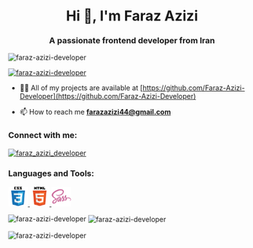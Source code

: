 <h1 align="center">Hi 👋, I'm Faraz Azizi</h1>
<h3 align="center">A passionate frontend developer from Iran</h3>

<p align="left"> <img src="https://komarev.com/ghpvc/?username=faraz-azizi-developer&label=Profile%20views&color=0e75b6&style=flat" alt="faraz-azizi-developer" /> </p>

<p align="left"> <a href="https://github.com/ryo-ma/github-profile-trophy"><img src="https://github-profile-trophy.vercel.app/?username=faraz-azizi-developer" alt="faraz-azizi-developer" /></a> </p>

- 👨‍💻 All of my projects are available at [https://github.com/Faraz-Azizi-Developer](https://github.com/Faraz-Azizi-Developer)

- 📫 How to reach me **farazazizi44@gmail.com**

<h3 align="left">Connect with me:</h3>
<p align="left">
<a href="https://instagram.com/faraz_azizi_developer" target="blank"><img align="center" src="https://raw.githubusercontent.com/rahuldkjain/github-profile-readme-generator/master/src/images/icons/Social/instagram.svg" alt="faraz_azizi_developer" height="30" width="40" /></a>
</p>

<h3 align="left">Languages and Tools:</h3>
<p align="left"> <a href="https://www.w3schools.com/css/" target="_blank" rel="noreferrer"> <img src="https://raw.githubusercontent.com/devicons/devicon/master/icons/css3/css3-original-wordmark.svg" alt="css3" width="40" height="40"/> </a> <a href="https://www.w3.org/html/" target="_blank" rel="noreferrer"> <img src="https://raw.githubusercontent.com/devicons/devicon/master/icons/html5/html5-original-wordmark.svg" alt="html5" width="40" height="40"/> </a> <a href="https://sass-lang.com" target="_blank" rel="noreferrer"> <img src="https://raw.githubusercontent.com/devicons/devicon/master/icons/sass/sass-original.svg" alt="sass" width="40" height="40"/> </a> </p>

<p><img align="left" src="https://github-readme-stats.vercel.app/api/top-langs?username=faraz-azizi-developer&show_icons=true&locale=en&layout=compact" alt="faraz-azizi-developer" /></p>

<p>&nbsp;<img align="center" src="https://github-readme-stats.vercel.app/api?username=faraz-azizi-developer&show_icons=true&locale=en" alt="faraz-azizi-developer" /></p>

<p><img align="center" src="https://github-readme-streak-stats.herokuapp.com/?user=faraz-azizi-developer&" alt="faraz-azizi-developer" /></p>
